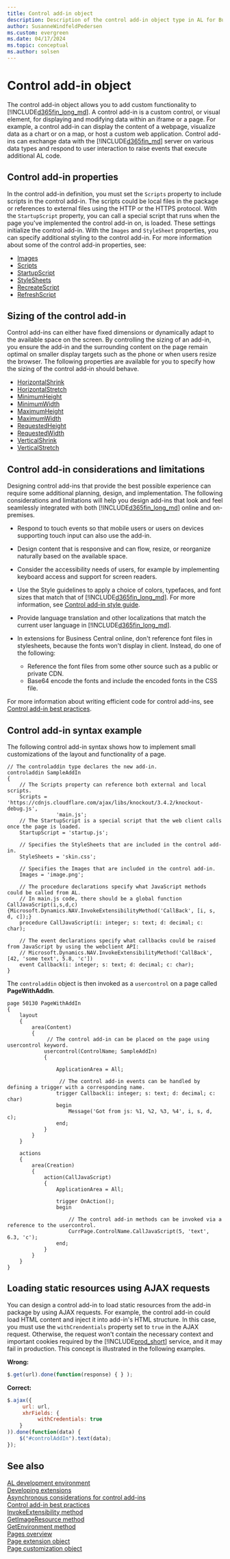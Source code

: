 ```yaml
---
title: Control add-in object
description: Description of the control add-in object type in AL for Business Central.
author: SusanneWindfeldPedersen
ms.custom: evergreen
ms.date: 04/17/2024
ms.topic: conceptual
ms.author: solsen
---
```


# Control add-in object

The control add-in object allows you to add custom functionality to [!INCLUDE[d365fin_long_md](includes/d365fin_long_md.md)]. A control add-in is a custom control, or visual element, for displaying and modifying data within an iframe or a page. For example, a control add-in can display the content of a webpage, visualize data as a chart or on a map, or host a custom web application. Control add-ins can exchange data with the [!INCLUDE[d365fin_md](includes/d365fin_md.md)] server on various data types and respond to user interaction to raise events that execute additional AL code.

## Control add-in properties

In the control add-in definition, you must set the `Scripts` property to include scripts in the control add-in. The scripts could be local files in the package or references to external files using the HTTP or the HTTPS protocol. With the `StartupScript` property, you can call a special script that runs when the page you've implemented the control add-in on, is loaded. These settings initialize the control add-in. With the `Images` and `StyleSheet` properties, you can specify additional styling to the control add-in. For more information about some of the control add-in properties, see:

- [Images](properties/devenv-images-property.md)  
- [Scripts](properties/devenv-scripts-property.md)  
- [StartupScript](properties/devenv-startupscript-property.md)  
- [StyleSheets](properties/devenv-stylesheets-property.md)  
- [RecreateScript](properties/devenv-recreatescript-property.md)  
- [RefreshScript](properties/devenv-refreshscript-property.md)  


<!--The layout properties are set to define the size of the control add-in. It is recommended to apply some size to the add-in using these properties. The properties `VerticalStretch` and `HorizontalStretch` determine how the control add-in behaves in the client when the window it is displayed in is resized. The default value is false which means that the control add-in is not resized vertically, or horizontally. The value `true` means that the control add-in is resized vertically, or horizontally. The values set by the `RequestedHeight` and `RequestedWidth` properties determine the minimum resize value of the control add-in. Read more about the sizing of control add-ins in the next section.
-->

## Sizing of the control add-in

Control add-ins can either have fixed dimensions or dynamically adapt to the available space on the screen. By controlling the sizing of an add-in, you ensure the add-in and the surrounding content on the page remain optimal on smaller display targets such as the phone or when users resize the browser. The following properties are available for you to specify how the sizing of the control add-in should behave.

<!--To control that the sizing of the control add-in is always optimal, even on smaller display targets, such as the phone, some settings are available when you write the control add-in. The settings make sure that resizing of the control add-in works on all client types. The properties that allow you to obtain this are the following: 


- [VerticalShrink](properties/devenv-verticalshrink-property.md)
- [HorizontalShrink](properties/devenv-horizontalshrink-property.md)
- [MinimumHeight](properties/devenv-minimumheight-property.md)
- [MinimumWidth](properties/devenv-minimumwidth-property.md)
- [MaximumHeight](properties/devenv-maximumheight-property.md)
- [MaximumWidth](properties/devenv-maximumwidth-property.md)
- [VerticalStretch](properties/devenv-verticalstretch-property.md)
- [HorizontalStretch](properties/devenv-horizontalstretch-property.md)
- [RequestedHeight](properties/devenv-requestedheight-property.md)
- [RequestedWidth](properties/devenv-requestedwidth-property.md)
- [Scripts](properties/devenv-scripts-property.md)
- [StyleSheets](properties/devenv-stylesheets-property.md)
- [Images](properties/devenv-images-property.md)
- [StartupScript](properties/devenv-startupscript-property.md)
- [RecreateScript](properties/devenv-recreatescript-property.md)
- [RefreshScript](properties/devenv-refreshscript-property.md)
-->

- [HorizontalShrink](properties/devenv-horizontalshrink-property.md)  
- [HorizontalStretch](properties/devenv-horizontalstretch-property.md)  
- [MinimumHeight](properties/devenv-minimumheight-property.md)  
- [MinimumWidth](properties/devenv-minimumwidth-property.md)  
- [MaximumHeight](properties/devenv-maximumheight-property.md)  
- [MaximumWidth](properties/devenv-maximumwidth-property.md)  
- [RequestedHeight](properties/devenv-requestedheight-property.md)  
- [RequestedWidth](properties/devenv-requestedwidth-property.md)  
- [VerticalShrink](properties/devenv-verticalshrink-property.md)  
- [VerticalStretch](properties/devenv-verticalstretch-property.md)  


## Control add-in considerations and limitations

Designing control add-ins that provide the best possible experience can require some additional planning, design, and implementation. The following considerations and limitations will help you design add-ins that look and feel seamlessly integrated with both [!INCLUDE[d365fin_long_md](includes/d365fin_long_md.md)] online and on-premises. 

- Respond to touch events so that mobile users or users on devices supporting touch input can also use the add-in.
- Design content that is responsive and can flow, resize, or reorganize naturally based on the available space.
- Consider the accessibility needs of users, for example by implementing keyboard access and support for screen readers.
- Use the Style guidelines to apply a choice of colors, typefaces, and font sizes that match that of [!INCLUDE[d365fin_long_md](includes/d365fin_long_md.md)]. For more information, see [Control add-in style guide](devenv-control-addin-style.md).
- Provide language translation and other localizations that match the current user language in [!INCLUDE[d365fin_long_md](includes/d365fin_long_md.md)].
- In extensions for Business Central online, don't reference font files in stylesheets, because the fonts won't display in client. Instead, do one of the following:

  - Reference the font files from some other source such as a public or private CDN.
  - Base64 encode the fonts and include the encoded fonts in the CSS file.

For more information about writing efficient code for control add-ins, see [Control add-in best practices](devenv-control-addin-bestpractices.md).

## Control add-in syntax example

The following control add-in syntax shows how to implement small customizations of the layout and functionality of a page.

```
// The controladdin type declares the new add-in.
controladdin SampleAddIn
{
    // The Scripts property can reference both external and local scripts.
    Scripts = 'https://cdnjs.cloudflare.com/ajax/libs/knockout/3.4.2/knockout-debug.js',
                'main.js';
    // The StartupScript is a special script that the web client calls once the page is loaded.
    StartupScript = 'startup.js';

    // Specifies the StyleSheets that are included in the control add-in.
    StyleSheets = 'skin.css';

    // Specifies the Images that are included in the control add-in.
    Images = 'image.png';

    // The procedure declarations specify what JavaScript methods could be called from AL.
    // In main.js code, there should be a global function CallJavaScript(i,s,d,c) {Microsoft.Dynamics.NAV.InvokeExtensibilityMethod('CallBack', [i, s, d, c]);}
    procedure CallJavaScript(i: integer; s: text; d: decimal; c: char);

    // The event declarations specify what callbacks could be raised from JavaScript by using the webclient API:
    // Microsoft.Dynamics.NAV.InvokeExtensibilityMethod('CallBack', [42, 'some text', 5.8, 'c'])
    event Callback(i: integer; s: text; d: decimal; c: char);
}
```

The `controladdin` object is then invoked as a `usercontrol` on a page called **PageWithAddIn**. 

```al
page 50130 PageWithAddIn
{
    layout
    {
        area(Content)
        {
             // The control add-in can be placed on the page using usercontrol keyword.
            usercontrol(ControlName; SampleAddIn)
            {

                ApplicationArea = All;

                 // The control add-in events can be handled by defining a trigger with a corresponding name.
                trigger Callback(i: integer; s: text; d: decimal; c: char)
                begin
                    Message('Got from js: %1, %2, %3, %4', i, s, d, c);
                end;
            }
        }
    }

    actions
    {
        area(Creation)
        {
            action(CallJavaScript)
            {
                ApplicationArea = All;

                trigger OnAction();
                begin
                    
                    // The control add-in methods can be invoked via a reference to the usercontrol.
                    CurrPage.ControlName.CallJavaScript(5, 'text', 6.3, 'c');
                end;
            }
        }
    }
}
```

## Loading static resources using AJAX requests

You can design a control add-in to load static resources from the add-in package by using AJAX requests. For example, the control add-in could load HTML content and inject it into add-in's HTML structure. In this case, you must use the `withCrendentials` property set to `true` in the AJAX request. Otherwise, the request won't contain the necessary context and important cookies required by the [!INCLUDE[prod_short](includes/prod_short.md)] service, and it may fail in production. This concept is illustrated in the following examples.

**Wrong:**

```javascript
$.get(url).done(function(response) { } );
```

**Correct:**

```javascript
$.ajax({
     url: url,
     xhrFields: {
          withCredentials: true
    }
)).done(function(data) {
    $("#controlAddIn").text(data);
});
```

## See also

[AL development environment](devenv-reference-overview.md)  
[Developing extensions](devenv-dev-overview.md)  
[Asynchronous considerations for control add-ins](devenv-control-addin-asynchronous-considerations.md)  
[Control add-in best practices](devenv-control-addin-bestpractices.md)  
[InvokeExtensibility method](methods/devenv-invokeextensibility-method.md)  
[GetImageResource method](methods/devenv-getimageresource-method.md)  
[GetEnvironment method](methods/devenv-getenvironment-method.md)  
[Pages overview](devenv-pages-overview.md)  
[Page extension object](devenv-page-ext-object.md)  
[Page customization object](devenv-page-customization-object.md)
